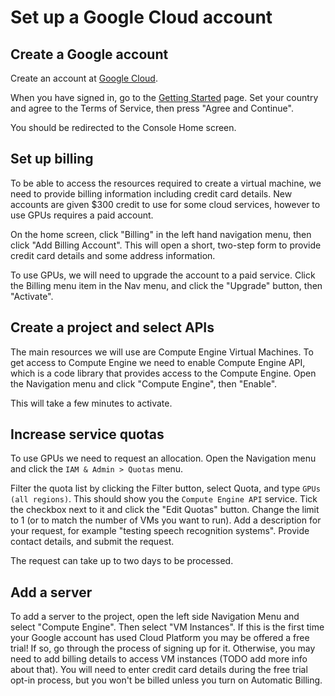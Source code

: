 # Set up a Google Cloud account


## Create a Google account

Create an account at [Google Cloud](https://cloud.google.com).

When you have signed in, go to the [Getting Started](https://console.cloud.google.com/getting-started) page. Set your country and agree to the Terms of Service, then press "Agree and Continue".

You should be redirected to the Console Home screen.


## Set up billing

To be able to access the resources required to create a virtual machine, we need to provide billing information including credit card details. New accounts are given $300 credit to use for some cloud services, however to use GPUs requires a paid account.

On the home screen, click "Billing" in the left hand navigation menu, then click "Add Billing Account". This will open a short, two-step form to provide credit card details and some address information.  

To use GPUs, we will need to upgrade the account to a paid service. Click the Billing menu item in the Nav menu, and click the "Upgrade" button, then "Activate".


## Create a project and select APIs

The main resources we will use are Compute Engine Virtual Machines. To get access to Compute Engine we need to enable Compute Engine API, which is a code library that provides access to the Compute Engine. Open the Navigation menu and click "Compute Engine", then "Enable".

This will take a few minutes to activate. 


## Increase service quotas 

To use GPUs we need to request an allocation. Open the Navigation menu and click the `IAM & Admin > Quotas` menu.

Filter the quota list by clicking the Filter button, select Quota, and type `GPUs (all regions)`. This should show you the `Compute Engine API` service. Tick the checkbox next to it and click the "Edit Quotas" button. Change the limit to 1 (or to match the number of VMs you want to run). Add a description for your request, for example "testing speech recognition systems". Provide contact details, and submit the request.

The request can take up to two days to be processed. 


## Add a server

To add a server to the project, open the left side Navigation Menu and select "Compute Engine". Then select "VM Instances". If this is the first time your Google account has used Cloud Platform you may be offered a free trial! If so, go through the process of signing up for it. Otherwise, you may need to add billing details to access VM instances (TODO add more info about that). You will need to enter credit card details during the free trial opt-in process, but you won't be billed unless you turn on Automatic Billing.

